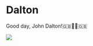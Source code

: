 # Dalton

Good day, John Dalton!🇬🇧🎅🏻🇬🇧

![](http://www.chemistryexplained.com/images/chfa_02_img0256.jpg)
